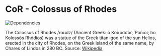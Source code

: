# CoR - Colossus of Rhodes
![Dependencies][david-badge]

The Colossus of Rhodes /roʊdz/ (Ancient Greek: ὁ Κολοσσὸς Ῥόδιος ho Kolossòs Rhódios) was a statue of the Greek titan-god of the sun Helios, erected in the city of Rhodes, on the Greek island of the same name, by Chares of Lindos in 280 BC. Source: [Wikipedia](https://en.wikipedia.org/wiki/Colossus_of_Rhodes)




[david-badge]: https://david-dm.org/locator-kn/cor.svg

